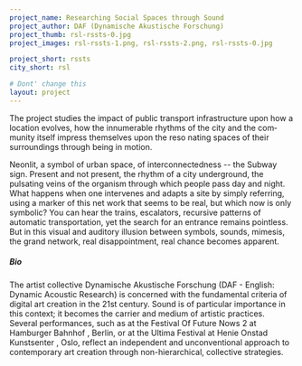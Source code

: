 ```yaml
---
project_name: Researching Social Spaces through Sound
project_author: DAF (Dynamische Akustische Forschung)
project_thumb: rsl-rssts-0.jpg
project_images: rsl-rssts-1.png, rsl-rssts-2.png, rsl-rssts-0.jpg

project_short: rssts
city_short: rsl

# Dont' change this
layout: project
---
```

The project studies the impact of public transport infrastructure upon how a location evolves, how the innumerable rhythms of the city and the com­ munity itself impress themselves upon the reso­ nating spaces of their surroundings through being in motion.

Neon­lit, a symbol of urban space, of intercon­nectedness --­ the Subway sign. Present and not present, the rhythm of a city underground, the pulsating veins of the organism through which people pass day and night.
What happens when one intervenes and adapts a site by simply referring, using a marker of this net­ work that seems to be real, but which now is only symbolic? You can hear the trains, escalators, re­cursive patterns of automatic transportation, yet the search for an entrance remains pointless. But in this visual and auditory illusion between sym­bols, sounds, mimesis, the grand network, real disappointment, real chance becomes apparent.


##### Bio
The artist collective Dynamische Akustische Forschung (DAF - English: Dynamic Acoustic Research) is concerned with the fundamental criteria of digital art creation in the 21st century. Sound is of particular importance in this context; it becomes the carrier and medium of artistic practices. Several performances, such as at the Festival Of Future Nows 2 at Hamburger Bahnhof , Berlin, or at the Ultima Festival at Henie Onstad Kunstsenter , Oslo, reflect an independent and unconventional approach to contemporary art creation through non-hierarchical, collective strategies.
